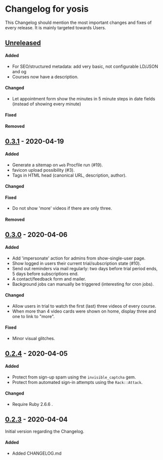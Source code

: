 # Changelog for yosis

This Changelog should mention the most important changes and fixes of every
release. It is mainly targeted towards Users.

## [Unreleased]

#### Added
- For SEO/structured metadata: add very basic, not configurable LD/JSON and og
- Courses now have a description.
#### Changed
- Let appointment form show the minutes in 5 minute steps in date fields
  (instead of showing every minute)
#### Fixed
#### Removed

## [0.3.1] - 2020-04-19

#### Added
- Generate a sitemap on `web` Procfile run (#19).
- favicon upload possibility (#3).
- Tags in HTML head (canonical URL, description, author).
#### Changed
#### Fixed
- Do not show 'more' videos if there are only three.
#### Removed


## [0.3.0] - 2020-04-06

#### Added
- Add 'impersonate' action for admins from show-single-user page.
- Show logged in users their current trial/subscription state (#10).
- Send out reminders via mail regularly: two days before trial period ends, 5
  days before subscriptions end.
- A contact/feedback form and mailer.
- Background jobs can manually be triggered (interesting for cron jobs).
#### Changed
- Allow users in trial to watch the first (last) three videos of every course.
- When more than 4 video cards were shown on home, display three and one to link
  to "more".
#### Fixed
- Minor visual glitches.

## [0.2.4] - 2020-04-05

#### Added
- Protect from sign-up spam using the `invisible_captcha` gem.
- Protect from automated sign-in attempts using the `Rack::Attack`.
#### Changed
- Require Ruby 2.6.6 .

## [0.2.3] - 2020-04-04

Initial version regarding the Changelog.

#### Added
- Added CHANGELOG.md

[unreleased]: https://github.com/econya/yosis/compare/0.3.1...HEAD
[0.3.1]: https://github.com/econya/yosis/compare/0.3.0...0.3.1
[0.3.0]: https://github.com/econya/yosis/compare/0.2.4...0.3.0
[0.2.4]: https://github.com/econya/yosis/compare/0.2.3...0.2.4
[0.2.3]: https://github.com/econya/yosis/releases/tag/0.2.3
